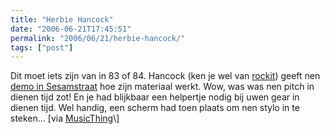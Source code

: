 ```yaml
---
title: "Herbie Hancock"
date: "2006-06-21T17:45:51"
permalink: "2006/06/21/herbie-hancock/"
tags: ["post"]
---
```

Dit moet iets zijn van in 83 of 84. Hancock (ken je wel van [rockit](http://www.youtube.com/watch?v=-dvc5ibmbcQ "http://www.youtube.com/watch?v=-dvc5ibmbcQ")) geeft nen [demo in Sesamstraat](http://www.youtube.com/watch?v=gn1LW3wyRrc "http://www.youtube.com/watch?v=gn1LW3wyRrc") hoe zijn materiaal werkt. Wow, was was nen pitch in dienen tijd zot! En je had blijkbaar een helpertje nodig bij uwen gear in dienen tijd. Wel handig, een scherm had toen plaats om nen stylo in te steken… \[via [MusicThing](http://musicthing.blogspot.com/2006/06/herbie-hancock-on-sesame-street.html "http://musicthing.blogspot.com/2006/06/herbie-hancock-on-sesame-street.html")\]
